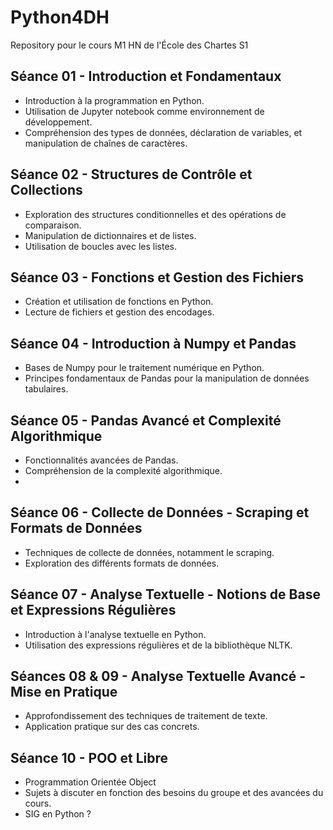 # Python4DH
Repository pour le cours M1 HN de l'École des Chartes S1

## Séance 01 - Introduction et Fondamentaux
- Introduction à la programmation en Python.
- Utilisation de Jupyter notebook comme environnement de développement.
- Compréhension des types de données, déclaration de variables, et manipulation de chaînes de caractères.

## Séance 02 - Structures de Contrôle et Collections
- Exploration des structures conditionnelles et des opérations de comparaison.
- Manipulation de dictionnaires et de listes.
- Utilisation de boucles avec les listes.

## Séance 03 - Fonctions et Gestion des Fichiers
- Création et utilisation de fonctions en Python.
- Lecture de fichiers et gestion des encodages.

## Séance 04 - Introduction à Numpy et Pandas
- Bases de Numpy pour le traitement numérique en Python.
- Principes fondamentaux de Pandas pour la manipulation de données tabulaires.

## Séance 05 - Pandas Avancé et Complexité Algorithmique
- Fonctionnalités avancées de Pandas.
- Compréhension de la complexité algorithmique.
- 
## Séance 06 - Collecte de Données - Scraping et Formats de Données
- Techniques de collecte de données, notamment le scraping.
- Exploration des différents formats de données.

## Séance 07 - Analyse Textuelle - Notions de Base et Expressions Régulières
- Introduction à l'analyse textuelle en Python.
- Utilisation des expressions régulières et de la bibliothèque NLTK.

## Séances 08 & 09 - Analyse Textuelle Avancé - Mise en Pratique
- Approfondissement des techniques de traitement de texte.
- Application pratique sur des cas concrets.

## Séance 10 - POO et Libre
- Programmation Orientée Object
- Sujets à discuter en fonction des besoins du groupe et des avancées du cours.
- SIG en Python ? 
